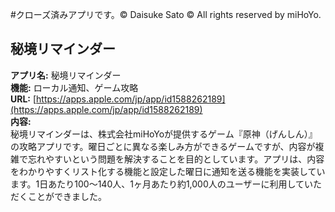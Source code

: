#クローズ済みアプリです。© Daisuke Sato © All rights reserved by miHoYo. 

## 秘境リマインダー
**アプリ名:** 秘境リマインダー  
**機能:** ローカル通知、ゲーム攻略  
**URL:** [https://apps.apple.com/jp/app/id1588262189](https://apps.apple.com/jp/app/id1588262189)  
**内容:**  
秘境リマインダーは、株式会社miHoYoが提供するゲーム『原神（げんしん）』の攻略アプリです。曜日ごとに異なる楽しみ方ができるゲームですが、内容が複雑で忘れやすいという問題を解決することを目的としています。アプリは、内容をわかりやすくリスト化する機能と設定した曜日に通知を送る機能を実装しています。1日あたり100〜140人、1ヶ月あたり約1,000人のユーザーに利用していただくことができました。  

